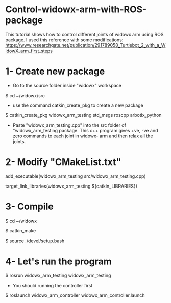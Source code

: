 # Control-widowx-arm-with-ROS-package

This tutorial shows how to control different joints of widowx arm using ROS package. I used this reference with some modifications: https://www.researchgate.net/publication/291789058_Turtlebot_2_with_a_WidowX_arm_first_steps


# 1- Create new package

* Go to the source folder inside "widowx" workspace 

$ cd ~/widowx/src

* use the command catkin_create_pkg <package-name> <dependencies> to create a new package
  
$ catkin_create_pkg widowx_arm_testing std_msgs roscpp arbotix_python
  
* Paste "widowx_arm_testing.cpp" into the src folder of "widowx_arm_testing package. This c++ program gives +ve, -ve and zero commands to each joint in widowx- arm 
  and then relax all the joints.
  
# 2- Modify "CMakeList.txt" 
  
add_executable(widowx_arm_testing src/widowx_arm_testing.cpp)
  
target_link_libraries(widowx_arm_testing ${catkin_LIBRARIES})
  
# 3- Compile 
  
 $ cd ~/widowx
  
 $ catkin_make
  
 $ source ./devel/setup.bash
  
# 4- Let's run the program
  
  $ rosrun widowx_arm_testing widowx_arm_testing
  
  * You should running the controller first
  
  $ roslaunch widowx_arm_controller widowx_arm_controller.launch
  
